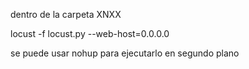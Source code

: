 dentro de la carpeta XNXX

locust -f locust.py --web-host=0.0.0.0

se puede usar nohup para ejecutarlo en segundo plano
